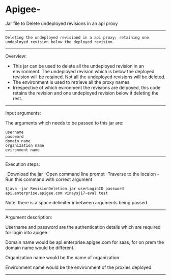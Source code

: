 # Apigee-
Jar file to Delete undeployed revisions in an api proxy

---
	Deleting the undeployed revisiond in a api proxy; retaining one undeployed revision below the deployed revision. 
---

Overview:

- This jar can be used to delete all the undeployed revision in an environment. The undeployed revision which is below the deployed revision will be retained. Not all the undeployed revisions will be deleted. 
- The environment is used to retrieve all the proxy names 
- Irrespective of which evironment the revisions are delpoyed, this code retains the revision and one undeployed revision below it deleting the rest.  

---

Input arguments:

The arguments which needs to be passed to this jar are:

	username 
	password
	domain name
	organization name
	evironment name

---

Execution steps: 

-Download the jar
-Open command line prompt
-Traverse to the locaion
-Run this command with correct argument

	$java -jar RevisionDeletion.jar userLoginID password api.enterprise.apigee.com vinaysj17-eval test
 
Note: there is a space delimiter inbetween arguments being passed. 

---

Argument description: 

Username and password are the authentication details which are required for login into apigee

Domain name would be api.enterprise.apigee.com for saas, for on prem the domain name would be different. 

Organization name would be the name of organization 

Environment name would be the environment of the proxies deployed. 

---
